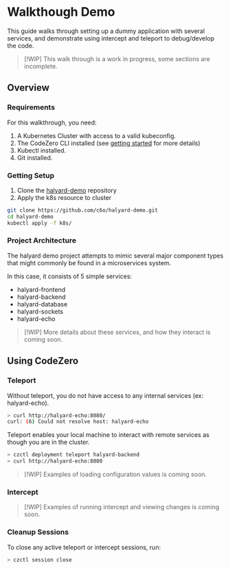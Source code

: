 # Walkthough Demo

This guide walks through setting up a dummy application with several services, and demonstrate using intercept and teleport to debug/develop the code.

> [!WIP]
> This walk through is a work in progress, some sections are incomplete.

## Overview

### Requirements

For this walkthrough, you need:
1. A Kubernetes Cluster with access to a valid kubeconfig.
1. The CodeZero CLI installed (see [getting started](../guides/getting-started) for more details)
1. Kubectl installed.
1. Git installed.

### Getting Setup

1. Clone the [halyard-demo](https://github.com/c6o/halyard-demo) repository
1. Apply the k8s resource to cluster

```bash
git clone https://github.com/c6o/halyard-demo.git
cd halyard-demo
kubectl apply -f k8s/
```

### Project Architecture

The halyard demo project attempts to mimic several major component types that might commonly be found in a microservices system.

In this case, it consists of 5 simple services:
* halyard-frontend
* halyard-backend
* halyard-database
* halyard-sockets
* halyard-echo

> [!WIP]
> More details about these services, and how they interact is coming soon.

## Using CodeZero

### Teleport

Without teleport, you do not have access to any internal services (ex: halyard-echo).

```bash
> curl http://halyard-echo:8080/
curl: (6) Could not resolve host: halyard-echo
```

Teleport enables your local machine to interact with remote services as though you are in the cluster.

```bash
> czctl deployment teleport halyard-backend
> curl http://halyard-echo:8080
```

> [!WIP]
> Examples of loading configuration values is coming soon.

### Intercept

> [!WIP]
> Examples of running intercept and viewing changes is coming soon.

### Cleanup Sessions

To close any active teleport or intercept sessions, run:

```bash
> czctl session close
```
